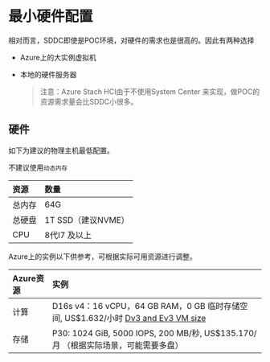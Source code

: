 # 最小硬件配置

相对而言，SDDC即使是POC环境，对硬件的需求也是很高的。因此有两种选择

* Azure上的大实例虚拟机
* 本地的硬件服务器

  > 注意：Azure Stach HCI由于不使用System Center 来实现，做POC的资源需求量会比SDDC小很多。

## 硬件

如下为建议的物理主机最低配置。

不建议使用`动态内存`

| 资源 | 数量 |
| :--- | :--- |
| 总内存 | 64G |
| 总硬盘 | 1T SSD（建议NVME） |
| CPU | 8代I7  及以上 |

Azure上的实例以下供参考，可根据实际可用资源进行调整。

| Azure资源 | 实例 |
| :--- | :--- |
| 计算 | D16s v4：16 vCPU，64 GB RAM，0 GB 临时存储空间, US$1.632/小时 [Dv3 and Ev3 VM size](https://azure.microsoft.com/en-us/blog/nested-virtualization-in-azure/) |
| 存储 | P30: 1024 GiB, 5000 IOPS, 200 MB/秒, US$135.170/月 （根据实际场景，可能需要多盘） |

